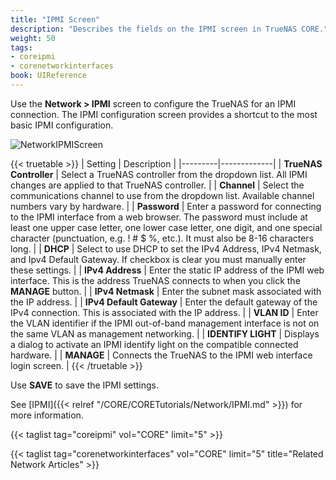 ```yaml
---
title: "IPMI Screen"
description: "Describes the fields on the IPMI screen in TrueNAS CORE."
weight: 50
tags:
- coreipmi
- corenetworkinterfaces
book: UIReference
---
```



Use the **Network > IPMI** screen to configure the TrueNAS for an IPMI connection. The IPMI configuration screen provides a shortcut to the most basic IPMI configuration.

![NetworkIPMIScreen](/images/CORE/Network/NetworkIPMIScreen.png "Network IPMI Screen")

{{< truetable >}}
| Setting | Description |
|---------|-------------|
| **TrueNAS Controller** | Select a TrueNAS controller from the dropdown list. All IPMI changes are applied to that TrueNAS controller. |
| **Channel** | Select the communications channel to use from the dropdown list. Available channel numbers vary by hardware. |
| **Password** | Enter a password for connecting to the IPMI interface from a web browser. The password must include at least one upper case letter, one lower case letter, one digit, and one special character (punctuation, e.g. ! # $ %, etc.). It must also be 8-16 characters long. |
| **DHCP** | Select to use DHCP to set the IPv4 Address, IPv4 Netmask, and Ipv4 Default Gateway. If checkbox is clear you must manually enter these settings. |
| **IPv4 Address** | Enter the static IP address of the IPMI web interface. This is the address TrueNAS connects to when you click the **MANAGE** button. |
| **IPv4 Netmask** | Enter the subnet mask associated with the IP address. |
| **IPv4 Default Gateway** | Enter the default gateway of the IPv4 connection. This is associated with the IP address. |
| **VLAN ID** | Enter the VLAN identifier if the IPMI out-of-band management interface is not on the same VLAN as management networking. |
| **IDENTIFY LIGHT** | Displays a dialog to activate an IPMI identify light on the compatible connected hardware. |
| **MANAGE** | Connects the TrueNAS to the IPMI web interface login screen. |
{{< /truetable >}}

Use **SAVE** to save the IPMI settings.

See [IPMI]({{< relref "/CORE/CORETutorials/Network/IPMI.md" >}}) for more information.

{{< taglist tag="coreipmi" vol="CORE" limit="5" >}}

{{< taglist tag="corenetworkinterfaces" vol="CORE" limit="5" title="Related Network Articles" >}}
